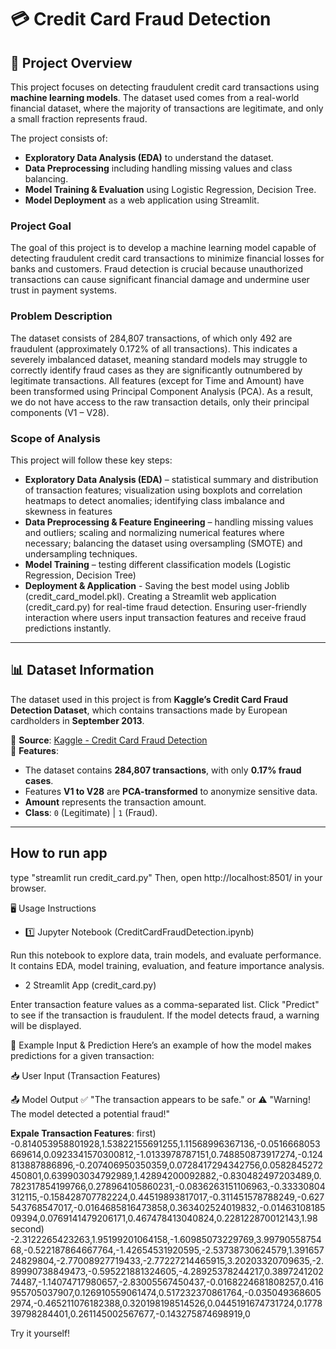 # 💳 Credit Card Fraud Detection  

## 📖 Project Overview  
This project focuses on detecting fraudulent credit card transactions using **machine learning models**. The dataset used comes from a real-world financial dataset, where the majority of transactions are legitimate, and only a small fraction represents fraud.  

The project consists of:  
- **Exploratory Data Analysis (EDA)** to understand the dataset.  
- **Data Preprocessing** including handling missing values and class balancing.  
- **Model Training & Evaluation** using Logistic Regression, Decision Tree.  
- **Model Deployment** as a web application using Streamlit.  

### Project Goal
The goal of this project is to develop a machine learning model capable of detecting fraudulent credit card transactions to minimize financial losses for banks and customers. Fraud detection is crucial because unauthorized transactions can cause significant financial damage and undermine user trust in payment systems.

### Problem Description
The dataset consists of 284,807 transactions, of which only 492 are fraudulent (approximately 0.172% of all transactions). This indicates a severely imbalanced dataset, meaning standard models may struggle to correctly identify fraud cases as they are significantly outnumbered by legitimate transactions.
All features (except for Time and Amount) have been transformed using Principal Component Analysis (PCA). As a result, we do not have access to the raw transaction details, only their principal components (V1 – V28).

### Scope of Analysis
This project will follow these key steps:
- **Exploratory Data Analysis (EDA)** – statistical summary and distribution of transaction features; visualization using boxplots and correlation heatmaps to detect anomalies; identifying class imbalance and skewness in features
- **Data Preprocessing & Feature Engineering** – handling missing values and outliers; scaling and normalizing numerical features where necessary; balancing the dataset using oversampling (SMOTE) and undersampling techniques.
- **Model Training** – testing different classification models (Logistic Regression, Decision Tree)
- **Deployment & Application** - Saving the best model using Joblib (credit_card_model.pkl). Creating a Streamlit web application (credit_card.py) for real-time fraud detection. Ensuring user-friendly interaction where users input transaction features and receive fraud predictions instantly.

---

## 📊 Dataset Information  
The dataset used in this project is from **Kaggle’s Credit Card Fraud Detection Dataset**, which contains transactions made by European cardholders in **September 2013**.  

🔹 **Source**: [Kaggle - Credit Card Fraud Detection](https://www.kaggle.com/mlg-ulb/creditcardfraud)  
🔹 **Features**:  
- The dataset contains **284,807 transactions**, with only **0.17% fraud cases**.  
- Features **V1 to V28** are **PCA-transformed** to anonymize sensitive data.  
- **Amount** represents the transaction amount.  
- **Class**: `0` (Legitimate) | `1` (Fraud).  

---
## How to run app
type "streamlit run credit_card.py"
Then, open http://localhost:8501/ in your browser.

🖥 Usage Instructions
- 1️⃣  Jupyter Notebook (CreditCardFraudDetection.ipynb)

Run this notebook to explore data, train models, and evaluate performance.
It contains EDA, model training, evaluation, and feature importance analysis.
- 2️ Streamlit App (credit_card.py)

Enter transaction feature values as a comma-separated list.
Click "Predict" to see if the transaction is fraudulent.
If the model detects fraud, a warning will be displayed.

📌 Example Input & Prediction
Here’s an example of how the model makes predictions for a given transaction:

📥 User Input (Transaction Features)

📤 Model Output
✅ "The transaction appears to be safe."
or
⚠️ "Warning! The model detected a potential fraud!"

**Expale Transaction Features**: 
first)
-0.814053958801928,1.53822155691255,1.11568996367136,-0.0516668053669614,0.0923341570300812,-1.0133978787151,0.748850873917274,-0.124813887886896,-0.207406950350359,0.0728417294342756,0.0582845272450801,0.639903034792989,1.42894200092882,-0.830482497203489,0.782317854199766,0.278964105860231,-0.0836263151106963,-0.33330804312115,-0.158428707782224,0.44519893817017,-0.311451578788249,-0.627543768547017,-0.0164685816473858,0.363402524019832,-0.0146310818509394,0.0769141479206171,0.467478413040824,0.228122870012143,1.98
second)
-2.3122265423263,1.95199201064158,-1.60985073229769,3.9979055875468,-0.522187864667764,-1.42654531920595,-2.53738730624579,1.39165724829804,-2.77008927719433,-2.77227214465915,3.20203320709635,-2.89990738849473,-0.595221881324605,-4.28925378244217,0.389724120274487,-1.14074717980657,-2.83005567450437,-0.0168224681808257,0.416955705037907,0.126910559061474,0.517232370861764,-0.0350493686052974,-0.465211076182388,0.320198198514526,0.0445191674731724,0.177839798284401,0.261145002567677,-0.143275874698919,0

Try it yourself!
